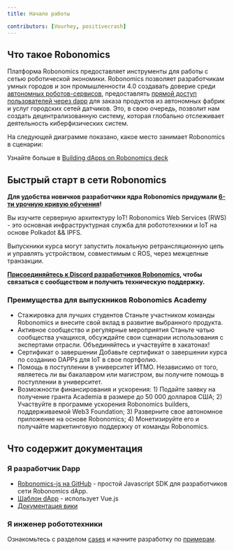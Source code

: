 ```yaml
---
title: Начало работы

contributors: [Vourhey, positivecrash]
---
```


## Что такое Robonomics

Платформа Robonomics предоставляет инструменты для работы с сетью роботической экономики. Robonomics позволяет разработчикам умных городов и зон промышленности 4.0 создавать доверие среди [автономных роботов-сервисов](/docs/glossary#cyber-physical-system), предоставлять [прямой доступ пользователей через dapp](/docs/glossary#dapp) для заказа продуктов из автономных фабрик и услуг городских сетей датчиков. Это, в свою очередь, позволит нам создать децентрализованную систему, которая глобально отслеживает деятельность киберфизических систем.

На следующей диаграмме показано, какое место занимает Robonomics в сценарии:

<robo-wiki-picture src="robonomics_network_basic_scheme.jpg" alt="Robonomics Network scenario" />

<!-- ![Robonomics Chart](../images/robonomics_network_basic_scheme.jpg "Robonomics Network scenario") -->

Узнайте больше в [Building dApps on Robonomics deck](https://gateway.pinata.cloud/ipfs/QmNNdLG3vuTsJtZtNByWaDTKRYPcBZSZcsJ1FY6rTYCixQ/Robonomics_keypoint_March_2021.pdf)

## Быстрый старт в сети Robonomics
**Для удобства новичков разработчики ядра Robonomics придумали [6-ти урочную кривую обучения](/docs/wschool2021-intro/)!**

Вы изучите серверную архитектуру IoT! Robonomics Web Services (RWS) - это основная инфраструктурная служба для робототехники и IoT на основе Polkadot && IPFS.

Выпускники курса могут запустить локальную ретрансляционную цепь и управлять устройством, совместимым с ROS, через межцепные транзакции.

**[Присоединяйтесь к Discord разработчиков Robonomics](https://discord.gg/jTxqGeF5Qy), чтобы связаться с сообществом и получить техническую поддержку.**

### Преимущества для выпускников Robonomics Academy
- Стажировка для лучших студентов   Станьте участником команды Robonomics и внесите свой вклад в развитие выбранного продукта.
- Активное сообщество и регулярные мероприятия   Станьте чатью сообщества учащихся, обсуждайте свои сценарии использования с экспертами отрасли. Объединяйтесь и участвуйте в хакатонах!
- Сертификат о завершении   Добавьте сертификат о завершении курса по созданию DAPPs для IoT в свое портфолио.
- Помощь в поступлении в университет ИТМО. Независимо от того, являетесь ли вы бакалавром или магистром, вы получите помощь в поступлении в университет.
- Возможности финансирования и ускорения: 1) Подайте заявку на получение гранта Academia в размере до 50 000 долларов США; 2) Участвуйте в программе ускорения Robonomics builders, поддерживаемой Web3 Foundation; 3) Разверните свое автономное приложение на основе Robonomics; 4) Монетизируйте его и получайте маркетинговую поддержку от команды Robonomics.


## Что содержит документация

### Я разработчик Dapp

- [Robonomics-js на GitHub](https://github.com/airalab/robonomics-js) - простой Javascript SDK для разработчиков сети Robonomics dApp.
- [Шаблон dApp](https://github.com/airalab/vue-dapp-robonomics-template) - использует Vue.js
- [Документация вики](/docs/robonomics-js/)

### Я инженер робототехники

Ознакомьтесь с разделом [cases](/docs/iot-sensors-connectivity/) и начните разработку по [примерам](/docs/agent-development-examples).

